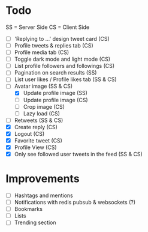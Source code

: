 # Todo

SS = Server Side
CS = Client Side

- [ ] 'Replying to ...' design tweet card (CS)
- [ ] Profile tweets & replies tab (CS)
- [ ] Profile media tab (CS)
- [ ] Toggle dark mode and light mode (CS)
- [ ] List profile followers and followings (CS)
- [ ] Pagination on search results (SS)
- [ ] List user likes / Profile likes tab (SS & CS)
- [ ] Avatar image (SS & CS)
  - [x] Update profile image (SS)
  - [ ] Update profile image (CS)
  - [ ] Crop image (CS)
  - [ ] Lazy load (CS)
- [ ] Retweets (SS & CS)
- [x] Create reply (CS)
- [x] Logout (CS)
- [x] Favorite tweet (CS)
- [x] Profile View (CS)
- [x] Only see followed user tweets in the feed (SS & CS)

# Improvements

- [ ] Hashtags and mentions
- [ ] Notifications with redis pubsub & websockets (?)
- [ ] Bookmarks
- [ ] Lists
- [ ] Trending section